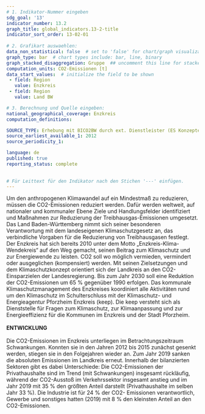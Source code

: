 ```yaml
---
# 1. Indikator-Nummer eingeben 
sdg_goal: '13'
indicator_number: 13.2
graph_title: global_indicators.13-2-title
indicator_sort_order: 13-02-01
 
# 2. Grafikart auswaehlen: 
data_non_statistical: false  # set to 'false' for chart/graph visualization 
graph_type: bar  # chart types include: bar, line, binary 
graph_stacked_disaggregation: Gruppe  ## uncomment this line for stacked bars. eplace 'Geschlecht' with the field of aggregation. 
computation_units: CO2-Emissionen [t]
data_start_values:  # initialize the field to be shown  
 - field: Region 
   value: Enzkreis
 - field: Region 
   value: Land BW

# 3. Berechnung und Quelle eingeben: 
national_geographical_coverage: Enzkreis
computation_definitions: 

SOURCE_TYPE: Erhebung mit BICO2BW durch ext. Dienstleister (ES Konzepte)
source_earliest_available_1: 2012
source_periodicity_1: 

language: de   
published: true 
reporting_status: complete
 
 
# Für Leittext für den Indikator nach den Stichen '---' einfügen. 
---
```

Um den anthropogenen Klimawandel auf ein Mindestmaß zu reduzieren, müssen die CO2-Emissionen reduziert werden. Dafür werden weltweit, auf nationaler und kommunaler Ebene Ziele und Handlungsfelder identifiziert und Maßnahmen zur Reduzierung der Treibhausgas-Emissionen umgesetzt. Das Land Baden-Württemberg nimmt sich seiner besonderen Verantwortung mit dem landeseigenen Klimaschutzgesetz an, das verbindliche Vorgaben für die Reduzierung von Treibhausgasen festlegt. Der Enzkreis hat sich bereits 2010 unter dem Motto „Enzkreis-Klima-Wendekreis“ auf den Weg gemacht, seinen Beitrag zum Klimaschutz und zur Energiewende zu leisten. CO2 soll wo möglich vermieden, vermindert oder ausgeglichen (kompensiert) werden. Mit seinen Zielsetzungen und dem Klimaschutzkonzept orientiert sich der Landkreis an den CO2-Einsparzielen der Landesregierung. Bis zum Jahr 2030 soll eine Reduktion der CO2-Emissionen um 65 % gegenüber 1990 erfolgen. Das kommunale Klimaschutzmanagement des Enzkreises koordiniert alle Aktivitäten rund um den Klimaschutz im Schulterschluss mit der Klimaschutz- und Energieagentur Pforzheim Enzkreis (keep). Die keep versteht sich als Dienststelle für Fragen zum Klimaschutz, zur Klimaanpassung und zur Energieeffizienz für die Kommunen im Enzkreis und der Stadt Pforzheim. <br>
<br>
**ENTWICKLUNG** <br>
<br>
Die CO2-Emissionen im Enzkreis unterliegen im Betrachtungszeitraum Schwankungen. Konnten sie in den Jahren 2012 bis 2015 zunächst gesenkt werden, stiegen sie in den Folgejahren wieder an. Zum Jahr 2019 sanken die absoluten Emissionen im Landkreis erneut. Innerhalb der bilanzierten Sektoren gibt es dabei Unterschiede: Die CO2-Emissionen der Privathaushalte sind im Trend (mit Schwankungen) insgesamt rückläufig, während der CO2-Ausstoß im Verkehrssektor insgesamt anstieg und im Jahr 2019 mit 35 % den größten Anteil darstellt (Privathaushalte im selben Jahr 33 %). Die Industrie ist für 24 % der CO2- Emissionen verantwortlich, Gewerbe und sonstiges hatten (2019) mit 8 % den kleinsten Anteil an den CO2-Emissionen.
